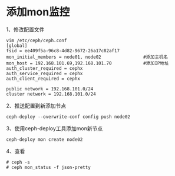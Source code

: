 添加mon监控
===========
1、修改配置文件
```
vim /etc/ceph/ceph.conf
[global]
fsid = ee409f5a-96c8-4d82-9672-26a17c82af17
mon_initial_members = node01, node02                #添加主机名
mon_host = 192.168.101.69,192.168.101.70            #添加IP地址
auth_cluster_required = cephx
auth_service_required = cephx
auth_client_required = cephx

public network = 192.168.101.0/24
cluster network = 192.168.101.0/24
```  

2、推送配置到新添加节点  
```
ceph-deploy --overwrite-conf config push node02
```  

3、使用ceph-deploy工具添加mon新节点
```
ceph-deploy mon create node02 
```  

4、查看  
```
# ceph -s
# ceph mon_status -f json-pretty
```  
